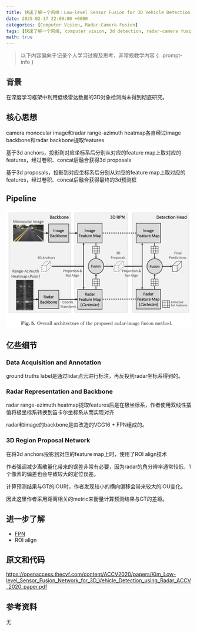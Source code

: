 ```yaml
---
title: 快速了解一个网络：Low-level Sensor Fusion for 3D Vehicle Detection using Radar Range-Azimuth Heatmap and Monocular Image
date: 2025-02-17 22:00:00 +0800
categories: [Computer Vision, Radar-Camera Fusion]
tags: [快速了解一个网络, computer vision, 3d detection, radar-camera fusion]
math: true
---
```


> 以下内容偏向于记录个人学习过程及思考，非常规教学内容
{: .prompt-info }

## 背景

在深度学习框架中利用低级雷达数据的3D对象检测尚未得到彻底研究。

## 核心思想

camera monocular image和radar range-azimuth heatmap各自经过image backbone和radar backbone提取features

基于3d anchors，投影到对应坐标系后分别从对应的feature map上取对应的features，经过卷积、concat后融合获得3d proposals

基于3d proposals，投影到对应坐标系后分别从对应的feature map上取对应的features，经过卷积、concat后融合获得最终的3d预测框

## Pipeline

![low-level-sensor-fusion-pipeline](assets/img/low-level-sensor-fusion-pipeline.png)

## 亿些细节

### Data Acquisition and Annotation

ground truths label是通过lidar点云进行标注，再反投到radar坐标系得到的。

### Radar Representation and Backbone

radar range-azimuth heatmap提取features后是在极坐标系，作者使用双线性插值将极坐标系转换到笛卡尔坐标系从而实现对齐

radar和image的backbone是由改造的VGG16 + FPN组成的。

### 3D Region Proposal Network

在将3d anchors投影到对应的feature map上时，使用了ROI align技术

作者强调减少离散量化带来的误差非常有必要，因为radar的角分辨率通常较低，1个像素的偏差也会导致较大的定位误差。

计算预测结果与GT的IOU时，作者发现较小的横向偏移会带来较大的IOU变化。

因此这里作者采用距离相关的metric来衡量计算预测结果与GT的差距。

## 进一步了解

- [FPN](https://yinghao.info/posts/fpn/)
- ROI align

## 原文和代码

<https://openaccess.thecvf.com/content/ACCV2020/papers/Kim_Low-level_Sensor_Fusion_Network_for_3D_Vehicle_Detection_using_Radar_ACCV_2020_paper.pdf>

## 参考资料

无